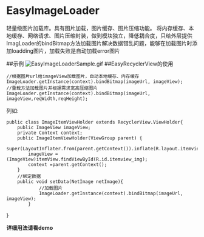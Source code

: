# EasyImageLoader
轻量级图片加载库。具有图片加载，图片缓存、图片压缩功能。
将内存缓存、本地缓存、网络请求、图片压缩封装，做到模块独立，降低耦合度，只给外层提供ImagLoader的bindBitmap方法加载图片解决数据错乱问题，能够在加载图片时添加loadding图片，加载失败是自动加载error图片


##示例
![EasyImageLoaderSample.gif](EasyImageLoaderSample.gif)
##EasyRecyclerView的使用
   
    //根据图片url给imageView加载图片，自动本地缓存、内存缓存
    ImageLoader.getInstance(context).bindBitmap(imageUrl, imageView);
    //重载方法加载图片并根据需求宽高压缩图片
    ImageLoader.getInstance(context).bindBitmap(imageUrl, imageView,reqWidth,reqHeight);
    
    


列如:

    public class ImageItemViewHolder extends RecyclerView.ViewHolder{
        public ImageView imageView;
        private Context context;
        public ImageItemViewHolder(ViewGroup parent) {
            super(LayoutInflater.from(parent.getContext()).inflate(R.layout.itemview_image,parent,false));
            imageView =(ImageView)itemView.findViewById(R.id.itemview_img);
            context =parent.getContext();
        }
        //绑定数据
        public void setData(NetImage netImage){
                //加载图片
                ImageLoader.getInstance(context).bindBitmap(imageUrl, imageView);
            }
  }


**详细用法请看demo**
